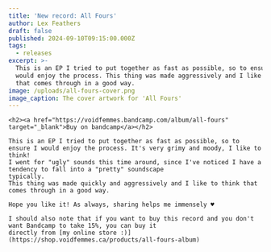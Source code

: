 ```yaml
---
title: 'New record: All Fours'
author: Lex Feathers
draft: false
published: 2024-09-10T09:15:00.000Z
tags:
  - releases
excerpt: >-
  This is an EP I tried to put together as fast as possible, so to ensure I
  would enjoy the process. This thing was made aggressively and I like to think
  that comes through in a good way.
image: /uploads/all-fours-cover.png
image_caption: The cover artwork for 'All Fours'
---
```

    <h2><a href="https://voidfemmes.bandcamp.com/album/all-fours" target="_blank">Buy on bandcamp</a></h2>

    This is an EP I tried to put together as fast as possible, so to ensure I would enjoy the process. It's very grimy and moody, I like to think!
    I went for "ugly" sounds this time around, since I've noticed I have a tendency to fall into a "pretty" soundscape
    typically.
    This thing was made quickly and aggressively and I like to think that comes through in a good way.

    Hope you like it! As always, sharing helps me immensely ♥

    I should also note that if you want to buy this record and you don't want Bandcamp to take 15%, you can buy it
    directly from [my online store :)](https://shop.voidfemmes.ca/products/all-fours-album)
